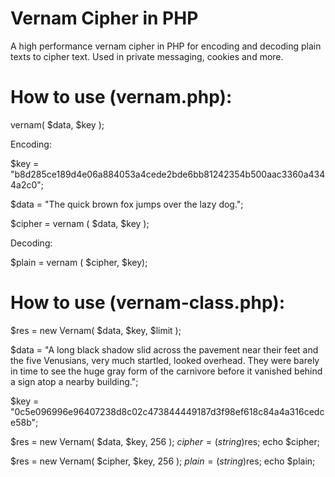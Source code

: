 # Vernam Cipher in PHP
A high performance vernam cipher in PHP for encoding and decoding plain texts to cipher text. Used in private messaging, cookies and more.

# How to use (vernam.php):

vernam( $data, $key );

Encoding:

$key = "b8d285ce189d4e06a884053a4cede2bde6bb81242354b500aac3360a4344a2c0";

$data = "The quick brown fox jumps over the lazy dog.";

$cipher = vernam ( $data, $key );

Decoding:

$plain = vernam ( $cipher, $key);


# How to use (vernam-class.php):

$res = new Vernam( $data, $key, $limit );

$data = "A long black shadow slid across the pavement near their feet and the five Venusians, very much startled, looked overhead. They were barely in time to see the huge gray form of the carnivore before it vanished behind a sign atop a nearby building.";

$key = "0c5e096996e96407238d8c02c473844449187d3f98ef618c84a4a316cedce58b";

$res = new Vernam( $data, $key, 256 );
$cipher = (string)$res;
echo $cipher;

$res = new Vernam( $cipher, $key, 256 );
$plain = (string)$res;
echo $plain;
